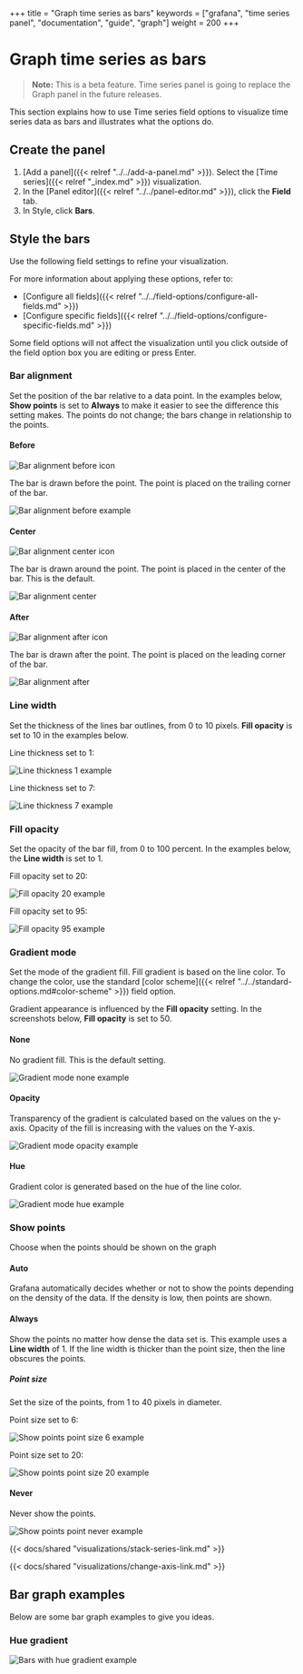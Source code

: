 +++
title = "Graph time series as bars"
keywords = ["grafana", "time series panel", "documentation", "guide", "graph"]
weight = 200
+++

# Graph time series as bars

> **Note:** This is a beta feature. Time series panel is going to replace the Graph panel in the future releases.

This section explains how to use Time series field options to visualize time series data as bars and illustrates what the options do.

## Create the panel

1. [Add a panel]({{< relref "../../add-a-panel.md" >}}). Select the [Time series]({{< relref "_index.md" >}}) visualization.
1. In the [Panel editor]({{< relref "../../panel-editor.md" >}}), click the **Field** tab.
1. In Style, click **Bars**.

## Style the bars

Use the following field settings to refine your visualization.

For more information about applying these options, refer to:

- [Configure all fields]({{< relref "../../field-options/configure-all-fields.md" >}})
- [Configure specific fields]({{< relref "../../field-options/configure-specific-fields.md" >}})

Some field options will not affect the visualization until you click outside of the field option box you are editing or press Enter.

### Bar alignment

Set the position of the bar relative to a data point. In the examples below, **Show points** is set to **Always** to make it easier to see the difference this setting makes. The points do not change; the bars change in relationship to the points.

#### Before

![Bar alignment before icon](/img/docs/time-series-panel/bar-alignment-icon-before-7-4.png)

The bar is drawn before the point. The point is placed on the trailing corner of the bar.

![Bar alignment before example](/img/docs/time-series-panel/bar-alignment-before-7-4.png)

#### Center

![Bar alignment center icon](/img/docs/time-series-panel/bar-alignment-icon-center-7-4.png)

The bar is drawn around the point. The point is placed in the center of the bar. This is the default.

![Bar alignment center](/img/docs/time-series-panel/bar-alignment-center-7-4.png)

#### After

![Bar alignment after icon](/img/docs/time-series-panel/bar-alignment-icon-after-7-4.png)

The bar is drawn after the point. The point is placed on the leading corner of the bar.

![Bar alignment after](/img/docs/time-series-panel/bar-alignment-after-7-4.png)

### Line width

Set the thickness of the lines bar outlines, from 0 to 10 pixels. **Fill opacity** is set to 10 in the examples below.

Line thickness set to 1:

![Line thickness 1 example](/img/docs/time-series-panel/bar-graph-thickness-1-7-4.png)

Line thickness set to 7:

![Line thickness 7 example](/img/docs/time-series-panel/bar-graph-thickness-7-7-4.png)

### Fill opacity

Set the opacity of the bar fill, from 0 to 100 percent. In the examples below, the **Line width** is set to 1.

Fill opacity set to 20:

![Fill opacity 20 example](/img/docs/time-series-panel/bar-graph-opacity-20-7-4.png)

Fill opacity set to 95:

![Fill opacity 95 example](/img/docs/time-series-panel/bar-graph-opacity-95-7-4.png)

### Gradient mode

Set the mode of the gradient fill. Fill gradient is based on the line color. To change the color, use the standard [color scheme]({{< relref "../../standard-options.md#color-scheme" >}}) field option.

Gradient appearance is influenced by the **Fill opacity** setting. In the screenshots below, **Fill opacity** is set to 50.

#### None

No gradient fill. This is the default setting.

![Gradient mode none example](/img/docs/time-series-panel/bar-graph-gradient-none-7-4.png)

#### Opacity

Transparency of the gradient is calculated based on the values on the y-axis. Opacity of the fill is increasing with the values on the Y-axis.

![Gradient mode opacity example](/img/docs/time-series-panel/bar-graph-gradient-opacity-7-4.png)

#### Hue

Gradient color is generated based on the hue of the line color.

![Gradient mode hue example](/img/docs/time-series-panel/bar-graph-gradient-hue-7-4.png)

### Show points

Choose when the points should be shown on the graph

#### Auto

Grafana automatically decides whether or not to show the points depending on the density of the data. If the density is low, then points are shown.

#### Always

Show the points no matter how dense the data set is. This example uses a **Line width** of 1. If the line width is thicker than the point size, then the line obscures the points.

##### Point size

Set the size of the points, from 1 to 40 pixels in diameter.

Point size set to 6:

![Show points point size 6 example](/img/docs/time-series-panel/bar-graph-show-points-6-7-4.png)

Point size set to 20:

![Show points point size 20 example](/img/docs/time-series-panel/bar-graph-show-points-20-7-4.png)

#### Never

Never show the points.

![Show points point never example](/img/docs/time-series-panel/bar-graph-show-points-never-7-4.png)

{{< docs/shared "visualizations/stack-series-link.md" >}}

{{< docs/shared "visualizations/change-axis-link.md" >}}

## Bar graph examples

Below are some bar graph examples to give you ideas.

### Hue gradient

![Bars with hue gradient example](/img/docs/time-series-panel/bars-with-hue-gradient-7-4.png)
